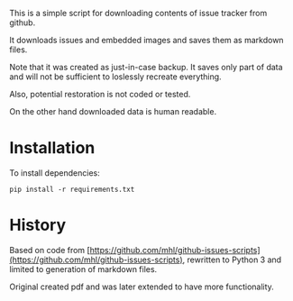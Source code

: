 This is a simple script for downloading contents of issue tracker from github.

It downloads issues and embedded images and saves them as markdown files.

Note that it was created as just-in-case backup. It saves only part of data and will not be sufficient to loslessly recreate everything.

Also, potential restoration is not coded or tested.

On the other hand downloaded data is human readable.

# Installation

To install dependencies:

`pip install -r requirements.txt`

# History

Based on code from [https://github.com/mhl/github-issues-scripts](https://github.com/mhl/github-issues-scripts), rewritten to Python 3 and limited to generation of markdown files.

Original created pdf and was later extended to have more functionality.
